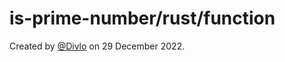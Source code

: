 # is-prime-number/rust/function

Created by [@Divlo](https://github.com/Divlo) on 29 December 2022.
